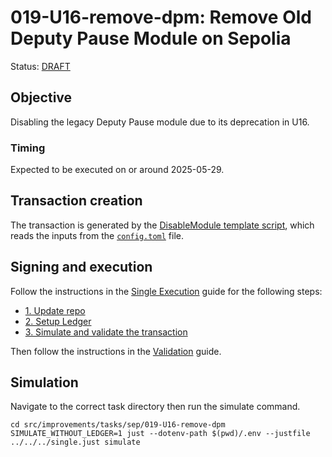 # 019-U16-remove-dpm: Remove Old Deputy Pause Module on Sepolia

Status: [DRAFT]()

## Objective

Disabling the legacy Deputy Pause module due to its deprecation in U16.

### Timing

Expected to be executed on or around 2025-05-29.

## Transaction creation

The transaction is generated by the [DisableModule template script](../../../template/DisableModule.sol),
which reads the inputs from the [`config.toml`](./config.toml) file.

## Signing and execution

Follow the instructions in the [Single Execution](../../../SINGLE.md) guide for the following steps:

- [1. Update repo](../../../SINGLE.md#1-update-repo)
- [2. Setup Ledger](../../../SINGLE.md#2-setup-ledger)
- [3. Simulate and validate the transaction](../../../SINGLE.md#3-simulate-and-validate-the-transaction)

Then follow the instructions in the [Validation](./VALIDATION.md) guide.

## Simulation

Navigate to the correct task directory then run the simulate command.
```
cd src/improvements/tasks/sep/019-U16-remove-dpm
SIMULATE_WITHOUT_LEDGER=1 just --dotenv-path $(pwd)/.env --justfile ../../../single.just simulate
```